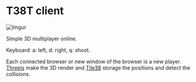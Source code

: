 # T38T client

![Imgur](http://i.imgur.com/xRBRMEc.gif)

Simple 3D multiplayer online.

Keyboard: a: left, d: right, q: shoot.

Each connected browser or new window of the browser is a new player.
[Threejs][threejs] make the 3D render and [Tile38][tile38] storage the positions and detect the collisions.

[threejs]: https://threejs.org/
[tile38]: http://tile38.com
